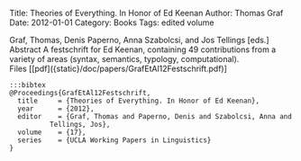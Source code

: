 Title: Theories of Everything. In Honor of Ed Keenan
Author: Thomas Graf
Date: 2012-01-01
Category: Books
Tags: edited volume

<div markdown class="authors">
Graf, Thomas, Denis Paperno, Anna Szabolcsi, and Jos Tellings [eds.]
</div>

<div markdown class="abstract">
<span id="abstract-title">Abstract</span>
A festschrift for Ed Keenan, containing 49 contributions from a variety of areas (syntax, semantics, typology, computational).
</div>

<div markdown class="files">
<span id="files-title">Files</span>
[[pdf]({static}/doc/papers/GrafEtAl12Festschrift.pdf)]
</div>

~~~
:::bibtex
@Proceedings{GrafEtAl12Festschrift,
  title		= {Theories of Everything. In Honor of Ed Keenan},
  year		= {2012},
  editor	= {Graf, Thomas and Paperno, Denis and Szabolcsi, Anna and
		  Tellings, Jos},
  volume	= {17},
  series	= {UCLA Working Papers in Linguistics}
}
~~~
